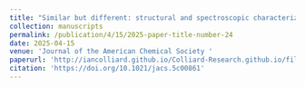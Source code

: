 ```yaml
---
title: "Similar but different: structural and spectroscopic characterization of a series of europium and curium coordination complexes"
collection: manuscripts
permalink: /publication/4/15/2025-paper-title-number-24
date: 2025-04-15
venue: 'Journal of the American Chemical Society '
paperurl: 'http://iancolliard.github.io/Colliard-Research.github.io/files/paper24.pdf'
citation: 'https://doi.org/10.1021/jacs.5c00861'
---
```

